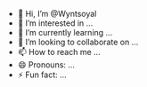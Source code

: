 - 👋 Hi, I’m @Wyntsoyal
- 👀 I’m interested in ...
- 🌱 I’m currently learning ...
- 💞️ I’m looking to collaborate on ...
- 📫 How to reach me ...
- 😄 Pronouns: ...
- ⚡ Fun fact: ...

<!---
Wyntsoyal/Wyntsoyal is a ✨ special ✨ repository because its `README.md` (this file) appears on your GitHub profile.
You can click the Preview link to take a look at your changes.
--->
